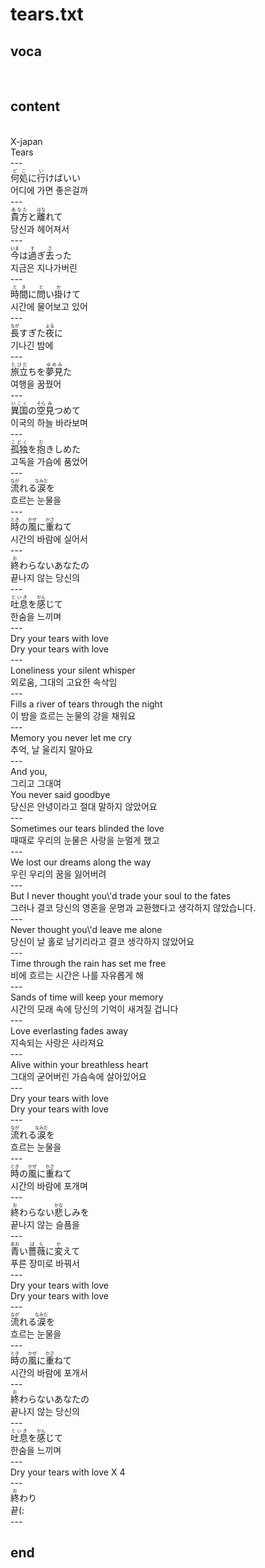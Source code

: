 <h1>tears.txt</h1>
<h2>voca</h2><br>
<h2>content</h2><br>
X-japan<br>
Tears<br>
---<br>
<Ruby><rb>何処</rb><rt>どこ</rt></Ruby>に<Ruby><rb>行</rb><rt>い</rt></Ruby>けばいい<br>
어디에 가면 좋은걸까<br>
---<br>
<Ruby><rb>貴方</rb><rt>あなた</rt></Ruby>と<Ruby><rb>離</rb><rt>はな</rt></Ruby>れて<br>
당신과 헤어져서<br>
---<br>
<Ruby><rb>今</rb><rt>いま</rt></Ruby>は<Ruby><rb>過</rb><rt>す</rt></Ruby>ぎ<Ruby><rb>去</rb><rt>さ</rt></Ruby>った<br>
지금은 지나가버린<br>
---<br>
<Ruby><rb>時間</rb><rt>とき</rt></Ruby>に<Ruby><rb>問</rb><rt>と</rt></Ruby>い<Ruby><rb>掛</rb><rt>か</rt></Ruby>けて<br>
시간에 물어보고 있어<br>
---<br>
<Ruby><rb>長</rb><rt>なが</rt></Ruby>すぎた<Ruby><rb>夜</rb><rt>よる</rt></Ruby>に<br>
기나긴 밤에<br>
---<br>
<Ruby><rb>旅立</rb><rt>たびだ</rt></Ruby>ちを<Ruby><rb>夢見</rb><rt>ゆめみ</rt></Ruby>た<br>
여행을 꿈꿨어<br>
---<br>
<Ruby><rb>異国</rb><rt>いこく</rt></Ruby>の<Ruby><rb>空</rb><rt>そら</rt></Ruby><Ruby><rb>見</rb><rt>み</rt></Ruby>つめて<br>
이국의 하늘 바라보며<br>
---<br>
<Ruby><rb>孤独</rb><rt>こどく</rt></Ruby>を<Ruby><rb>抱</rb><rt>だ</rt></Ruby>きしめた<br>
고독을 가슴에 품었어<br>
---<br>
<Ruby><rb>流</rb><rt>なが</rt></Ruby>れる<Ruby><rb>涙</rb><rt>なみだ</rt></Ruby>を<br>
흐르는 눈물을<br>
---<br>
<Ruby><rb>時</rb><rt>とき</rt></Ruby>の<Ruby><rb>風</rb><rt>かぜ</rt></Ruby>に<Ruby><rb>重</rb><rt>かさ</rt></Ruby>ねて<br>
시간의 바람에 실어서<br>
---<br>
<Ruby><rb>終</rb><rt>お</rt></Ruby>わらないあなたの<br>
끝나지 않는 당신의<br>
---<br>
<Ruby><rb>吐息</rb><rt>といき</rt></Ruby>を<Ruby><rb>感</rb><rt>かん</rt></Ruby>じて<br>
한숨을 느끼며<br>
---<br>
Dry your tears with love<br>
Dry your tears with love<br>
---<br>
Loneliness your silent whisper<br>
외로움, 그대의 고요한 속삭임<br>
---<br>
Fills a river of tears through the night<br>
이 밤을 흐르는 눈물의 강을 채워요<br>
---<br>
Memory you never let me cry<br>
추억, 날 울리지 말아요<br>
---<br>
And you,<br>
그리고 그대여<br>
You never said goodbye<br>
당신은 안녕이라고 절대 말하지 않았어요<br>
---<br>
Sometimes our tears blinded the love<br>
때때로 우리의 눈물은 사랑을 눈멀게 했고<br>
---<br>
We lost our dreams along the way<br>
우린 우리의 꿈을 잃어버려<br>
---<br>
But I never thought you\'d trade your soul to the fates<br>
그러나 결코 당신의 영혼을 운명과 교환했다고 생각하지 않았습니다.<br>
---<br>
Never thought you\'d leave me alone<br>
당신이 날 홀로 남기리라고 결코 생각하지 않았어요<br>
---<br>
Time through the rain has set me free<br>
비에 흐르는 시간은 나를 자유롭게 해<br>
---<br>
Sands of time will keep your memory<br>
시간의 모래 속에 당신의 기억이 새겨질 겁니다<br>
---<br>
Love everlasting fades away<br>
지속되는 사랑은 사라져요<br>
---<br>
Alive within your breathless heart<br>
그대의 굳어버린 가슴속에 살아있어요<br>
---<br>
Dry your tears with love<br>
Dry your tears with love<br>
---<br>
<Ruby><rb>流</rb><rt>なが</rt></Ruby>れる<Ruby><rb>涙</rb><rt>なみだ</rt></Ruby>を<br>
흐르는 눈물을<br>
---<br>
<Ruby><rb>時</rb><rt>とき</rt></Ruby>の<Ruby><rb>風</rb><rt>かぜ</rt></Ruby>に<Ruby><rb>重</rb><rt>かさ</rt></Ruby>ねて<br>
시간의 바람에 포개며<br>
---<br>
<Ruby><rb>終</rb><rt>お</rt></Ruby>わらない<Ruby><rb>悲</rb><rt>かな</rt></Ruby>しみを<br>
끝나지 않는 슬픔을<br>
---<br>
<Ruby><rb>青</rb><rt>あお</rt></Ruby>い<Ruby><rb>薔薇</rb><rt>ばら</rt></Ruby>に<Ruby><rb>変</rb><rt>か</rt></Ruby>えて<br>
푸른 장미로 바꿔서<br>
---<br>
Dry your tears with love<br>
Dry your tears with love<br>
---<br>
<Ruby><rb>流</rb><rt>なが</rt></Ruby>れる<Ruby><rb>涙</rb><rt>なみだ</rt></Ruby>を<br>
흐르는 눈물을<br>
---<br>
<Ruby><rb>時</rb><rt>とき</rt></Ruby>の<Ruby><rb>風</rb><rt>かぜ</rt></Ruby>に<Ruby><rb>重</rb><rt>かさ</rt></Ruby>ねて<br>
시간의 바람에 포개서<br>
---<br>
<Ruby><rb>終</rb><rt>お</rt></Ruby>わらないあなたの<br>
끝나지 않는 당신의<br>
---<br>
<Ruby><rb>吐息</rb><rt>といき</rt></Ruby>を<Ruby><rb>感</rb><rt>かん</rt></Ruby>じて<br>
한숨을 느끼며<br>
---<br>
Dry your tears with love X 4<br>
---<br>
<ruby><rb>終</rb><rt>お</rt></ruby>わり<br>
끝(:<br>
---<br>
<h2>end</h2>
